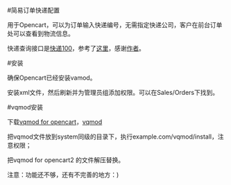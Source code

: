 #简易订单快递配置

用于Opencart，可以为订单输入快递编号，无需指定快递公司，客户在前台订单处可以查看到物流信息。

快递查询接口是[快递100](http://www.kuaidi100.com)，参考了[这里](https://github.com/jiayouzl/express)，感谢[作者](https://github.com/jiayouzl)。

#安装

确保Opencart已经安装vamod。

安装xml文件，然后刷新并为管理员组添加权限。可以在Sales/Orders下找到。

#vqmod安装

下载[vqmod for opencart](http://www.opencart.com/index.php?route=extension/extension/info&extension_id=19501)，[vqmod](https://github.com/vqmod/vqmod)

把vqmod文件放到system同级的目录下，执行example.com/vqmod/install，注意权限；

把vqmod for opencart2 的文件解压替换。

注意：功能还不够，还有不完善的地方：)
